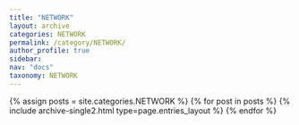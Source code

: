 ```yaml
---
title: "NETWORK"
layout: archive
categories: NETWORK
permalink: /category/NETWORK/
author_profile: true
sidebar:
nav: "docs"
taxonomy: NETWORK
---
```


{% assign posts = site.categories.NETWORK %}
{% for post in posts %} {% include archive-single2.html type=page.entries_layout %} {% endfor %}
